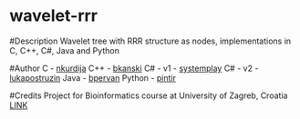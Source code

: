 wavelet-rrr
===========
#Description
Wavelet tree with RRR structure as nodes, implementations in C, C++, C#, Java and Python

#Author
C - [nkurdija](http://github.com/nkurdija)
C++ - [bkanski](http://github.com/bkanski)
C# - v1 - [systemplay](http://github.com/systemplay)
C# - v2 - [lukapostruzin](http://github.com/lukapostruzin)
Java - [bpervan](http://github.com/bpervan)
Python - [pintir](http://github.com/pintir)

#Credits
Project for Bioinformatics course at University of Zagreb, Croatia [LINK](http://www.fer.unizg.hr/en/course/bio)